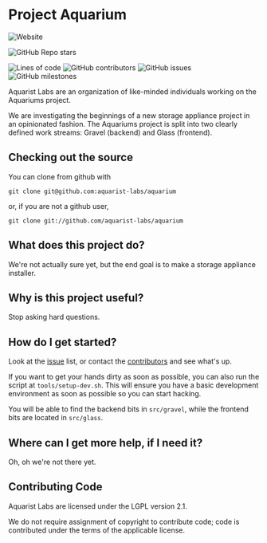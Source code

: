 # Project Aquarium

![Website](https://img.shields.io/website?down_color=lightgrey&down_message=offline&up_color=green&up_message=online&url=https%3A%2F%2Faquarist-labs.github.io%2F)

![GitHub Repo stars](https://img.shields.io/github/stars/aquarist-labs/aquarium?style=social)

![Lines of code](https://img.shields.io/tokei/lines/github/aquarist-labs/aquarium) ![GitHub contributors](https://img.shields.io/github/contributors/aquarist-labs/aquarium) ![GitHub issues](https://img.shields.io/github/issues/aquarist-labs/aquarium) ![GitHub milestones](https://img.shields.io/github/milestones/all/aquarist-labs/aquarium)

Aquarist Labs are an organization of like-minded individuals working on the Aquariums project. 

We are investigating the beginnings of a new storage appliance project in an opinionated fashion. The Aquariums project is split into two clearly defined work streams: Gravel (backend) and Glass (frontend). 

## Checking out the source

You can clone from github with

	git clone git@github.com:aquarist-labs/aquarium

or, if you are not a github user,

	git clone git://github.com/aquarist-labs/aquarium

## What does this project do?

We're not actually sure yet, but the end goal is to make a storage appliance installer.

## Why is this project useful?

Stop asking hard questions.

## How do I get started?

Look at the [issue](https://github.com/aquarist-labs/aquarium/issues) list, or
contact the [contributors](https://github.com/orgs/aquarist-labs/people) and
see what's up.

If you want to get your hands dirty as soon as possible, you can also run the
script at `tools/setup-dev.sh`. This will ensure you have a basic development
environment as soon as possible so you can start hacking.

You will be able to find the backend bits in `src/gravel`, while the frontend
bits are located in `src/glass`.

## Where can I get more help, if I need it?

Oh, oh we're not there yet.

## Contributing Code

Aquarist Labs are licensed under the LGPL version 2.1. 

We do not require assignment of copyright to contribute code; code is contributed under the terms of the applicable license.
